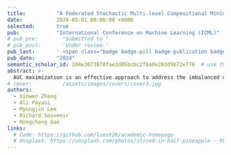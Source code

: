 ```yaml
---
title:          "A Federated Stochastic Multi-level Compositional Minimax Algorithm for Deep AUC Maximization"
date:           2024-05-01 00:00:00 +0800
selected:       true
pub:            "International Conference on Machine Learning (ICML)"
# pub_pre:        "Submitted to "
# pub_post:       'Under review.'
pub_last:       ' <span class="badge badge-pill badge-publication badge-success">Spotlight</span>'
pub_date:       "2024"
semantic_scholar_id: 204e3073870fae3d05bcbc2f6a8e263d9b72e776  # use this to retrieve citation count
abstract: >-
  AUC maximization is an effective approach to address the imbalanced data classification problem in federated learning. In the past few years, a couple of federated AUC maximization approaches have been developed based on the minimax optimization. However, directly solving a minimax optimization problem to maximize the AUC score cannot achieve satisfactory performance. To address this issue, we propose to maximize AUC via optimizing a federated multi-level compositional minimax problem. Specifically, we develop a novel federated multi-level compositional minimax algorithm with rigorous theoretical guarantees to solve this new learning paradigm in both algorithmic design and theoretical analysis. To the best of our knowledge, this is the first work studying the multi-level minimax optimization problem. Additionally, extensive empirical evaluations confirm the efficacy of our proposed approach.
# cover:          /assets/images/covers/cover3.jpg
authors:
  - Xinwen Zhang
  - Ali Payani
  - Myungjin Lee
  - Richard Souvenir
  - Hongchang Gao
links:
  # Code: https://github.com/luost26/academic-homepage
  # Unsplash: https://unsplash.com/photos/sliced-in-half-pineapple--_PLJZmHZzk
---
```

